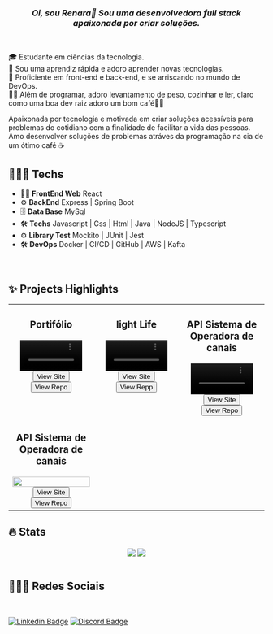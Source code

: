 ### _<div align="center"> Oi, sou Renara👋 Sou uma desenvolvedora full stack apaixonada por criar soluções. </div>_

<br>

🎓 Estudante em ciências da tecnologia.
<br>
🧠 Sou uma aprendiz rápida e adoro aprender novas tecnologias.
<br>
💪 Proficiente em front-end e back-end, e se arriscando no mundo de DevOps.
<br>
🏋️‍♂️ Além de programar, adoro levantamento de peso, cozinhar e ler, claro como uma boa dev raiz adoro um bom café👨‍🍳

<p>
  Apaixonada por tecnologia e motivada em criar soluções acessíveis para problemas do cotidiano com a finalidade de facilitar a vida das pessoas. Amo desenvolver soluções de problemas atráves da programação na cia de um ótimo café ☕

<br>

## 👨🏻‍💻 Techs 
 - 👨‍💻 **FrontEnd Web**  React 
 - ⚙️ **BackEnd** Express | Spring Boot 
 - 🗄️ **Data Base** MySql 
 - 🛠️ **Techs** Javascript | Css | Html | Java | NodeJS | Typescript
 - ⚙️ **Library Test** Mockito | JUnit | Jest 
 - 🛠️ **DevOps** Docker | CI/CD | GitHub | AWS | Kafta  
<br>

## ✨ Projects Highlights

<table>
    <tr>
    <td width="33%" valign="top">
      <div align="center">
        <h3>Portifólio </h3>
        <video width="80%" controls autoPlay mute src="https://github.com/Ar3secchim/Project-Portifolio-web/assets/82913620/e489373d-b879-4833-8e18-1dcf356dad5b">
        </video>
        <br>
        <div >
        <a href="https://www.renara.dev/" target="_blank">
          <button>View Site</button>
        </a>    
           <br>
        <a href="https://github.com/Ar3secchim/Project-Portifolio-web" target="_blank">
          <button>View Repo</button>
        </a>
        </div>
      </div>
    </td>
     <td width="33%" valign="top">
      <div align="center">
        <h3>light Life</h3>
         <video width="80%" controls autoPlay mute src="https://github.com/user-attachments/assets/630e33d4-f125-4336-9b04-c26f2fad37b0">
        <br>
         </video>
        </ div>
              <a href="https://project-77-days.vercel.app/" target="_blank">
          <button>View Site</button>
        </a>
        <br>
        <a href="https://github.com/Ar3secchim/light-life-web/tree/development" target="_blank">
          <button>View Repp</button>
        </a>    
        </div>
      </div>
    </td>
       </td>
     <td width="33%" valign="top">
      <div align="center">
        <h3>API Sistema de Operadora de canais</h3>
         <video width="80%" controls autoPlay mute src="https://github.com/user-attachments/assets/79a74dcd-1f2e-495e-8185-bc3d3f142533">
        </video>
        <br>
        <div >
        <a href="https://test-fullstack-fusion.vercel.app/" target="_blank">
          <button>View Site</button>
        </a>    
           <br>
        <a href="https://github.com/Ar3secchim/test-fullstack-fusion" target="_blank">
          <button>View Repo</button>
        </a>
        </div>
      </div>
    </td>
  
   <tr>
      <td width="33%" valign="top">
      <div align="center">
        <h3>API Sistema de Operadora de canais</h3>
<img width="100%" src="https://media.licdn.com/dms/image/D5612AQHMnuK8Q2uOJw/article-cover_image-shrink_720_1280/0/1656211032749?e=2147483647&v=beta&t=XiqW4LodkqZsoyErRlIxFaoWLGEunkSHjzEm-7ugVqQ"/>
        <br>
        <div >
        <a href="https://github.com/Ar3secchim/Channel-Subscription-Service" target="_blank">
          <button>View Site</button>
        </a>    
           <br>
        <a href="https://github.com/Ar3secchim/Channel-Subscription-Service" target="_blank">
          <button>View Repo</button>
        </a>
        </div>
      </div>
    </td>
  </tr>
  </tr>
</table>


## 🔥 Stats 

<div align="center">
  <img src="https://github-readme-stats.vercel.app/api/top-langs/?username=Ar3secchim&layout=compact&hide_border=true&theme=transparent" align="center" />
  
  <img src="https://github-readme-streak-stats.herokuapp.com?user=Ar3secchim&theme=transparent&hide_border=true" align="center" />
</div>  
<br>

## 👨🏻‍💻 Redes Sociais
<br>

[![Linkedin Badge](https://img.shields.io/badge/-Linkedin-blue?style=for-the-badge&logo=Linkedin&logoColor=white&link=https://github.com/arthurspk)](https://www.linkedin.com/in/renarasecchim/)
[![Discord Badge](https://img.shields.io/badge/Discord-5865F2?style=for-the-badge&logo=discord&logoColor=white)](https://discord.gg/f8q7Rh5d)
